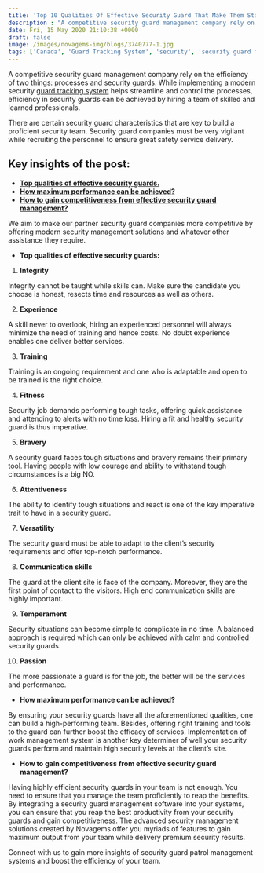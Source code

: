 ```yaml
---
title: 'Top 10 Qualities Of Effective Security Guard That Make Them Stand Out - Novagems'
description : "A competitive security guard management company rely on the efficiency of two things: processes and security guards. While implementing a modern security guard tracking system"
date: Fri, 15 May 2020 21:10:38 +0000
draft: false
image: /images/novagems-img/blogs/3740777-1.jpg
tags: ['Canada', 'Guard Tracking System', 'security', 'security guard management', 'security guard patrol tracking system', 'security guard software', 'security industry specialists', 'USA', 'workforce management software', 'workforce planning software']
---
```


A competitive security guard management company rely on the efficiency of two things: processes and security guards. While implementing a modern security [guard tracking system](https://novage.ms/gps-tracking/) helps streamline and control the processes, efficiency in security guards can be achieved by hiring a team of skilled and learned professionals. 

There are certain security guard characteristics that are key to build a proficient security team. Security guard companies must be very vigilant while recruiting the personnel to ensure great safety service delivery. 

## Key insights of the post:

*   [**Top qualities of effective security guards.**](#first)
*   [**How maximum performance can be achieved?**](#second)
*   [**How to gain competitiveness from effective security guard management?**](#third)

 We aim to make our partner security guard companies more competitive by offering modern security management solutions and whatever other assistance they require.

*  **Top qualities of effective security guards:**

1.  **Integrity** 

Integrity cannot be taught while skills can. Make sure the candidate you choose is honest, resects time and resources as well as others.

2.  **Experience** 

A skill never to overlook, hiring an experienced personnel will always minimize the need of training and hence costs. No doubt experience enables one deliver better services.

3.  **Training**

 Training is an ongoing requirement and one who is adaptable and open to be trained is the right choice.

4.  **Fitness** 

Security job demands performing tough tasks, offering quick assistance and attending to alerts with no time loss. Hiring a fit and healthy security guard is thus imperative.

5.  **Bravery** 

A security guard faces tough situations and bravery remains their primary tool. Having people with low courage and ability to withstand tough circumstances is a big NO.

6.  **Attentiveness** 

The ability to identify tough situations and react is one of the key imperative trait to have in a security guard.

7.  **Versatility** 

The security guard must be able to adapt to the client’s security requirements and offer top-notch performance.

8.  **Communication skills** 

The guard at the client site is face of the company. Moreover, they are the first point of contact to the visitors. High end communication skills are highly important.

9.  **Temperament** 

Security situations can become simple to complicate in no time. A balanced approach is required which can only be achieved with calm and controlled security guards.

10.  **Passion**

 The more passionate a guard is for the job, the better will be the services and performance.

 

*   **How maximum performance can be achieved?**

By ensuring your security guards have all the aforementioned qualities, one can build a high-performing team. Besides, offering right training and tools to the guard can further boost the efficacy of services. Implementation of work management system is another key determiner of well your security guards perform and maintain high security levels at the client’s site. 

*   **How to gain competitiveness from effective security guard management?**

Having highly efficient security guards in your team is not enough. You need to ensure that you manage the team proficiently to reap the benefits. By integrating a security guard management software into your systems, you can ensure that you reap the best productivity from your security guards and gain competitiveness. The advanced security management solutions created by Novagems offer you myriads of features to gain maximum output from your team while delivery premium security results.  

Connect with us to gain more insights of security guard patrol management systems and boost the efficiency of your team.  